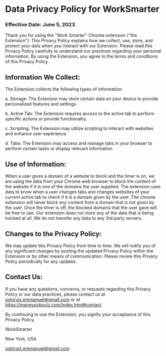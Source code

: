 # Data Privacy Policy for WorkSmarter

### Effective Date: June 5, 2023

Thank you for using the "Work Smarter" Chrome extension ("the Extension"). This Privacy Policy explains how we collect, use, store, and protect your data when you interact with our Extension. Please read this Privacy Policy carefully to understand our practices regarding your personal information. By using the Extension, you agree to the terms and conditions of this Privacy Policy.

## Information We Collect:

The Extension collects the following types of information:

a. Storage: The Extension may store certain data on your device to provide personalized features and settings.

b. Active Tab: The Extension requires access to the active tab to perform specific actions or provide functionality.

c. Scripting: The Extension may utilize scripting to interact with websites and enhance user experience.

d. Tabs: The Extension may access and manage tabs in your browser to perform certain tasks or display relevant information.

## Use of Information:

When a user gives a domain of a website to block and the timer is on, we are using the data from your Chrome web browser to block the content of the website if it is one of the domains the user supplied. The extension uses data to know when a user changes tabs and changes websites of your current active tab to check if it is a domain given by the user. The chrome extension will never block any content from a domain that is not given by the user. Once the timer is off, the blocked domains that the user gave will be free to use. Our extension does not store any of the data that is being tracked at all. We do not transfer any data to any 3rd party servers. 

## Changes to the Privacy Policy:

We may update this Privacy Policy from time to time. We will notify you of any significant changes by posting the updated Privacy Policy within the Extension or by other means of communication. Please review this Privacy Policy periodically for any updates.

## Contact Us:

If you have any questions, concerns, or requests regarding this Privacy Policy or our data practices, please contact us at sotoruiz.emmanuel@gmail.com or at https://mannysotoruiz.com/index.html#contact.

By continuing to use the Extension, you signify your acceptance of this Privacy Policy.

WorkSmarter

New York, USA

sotoruiz.emmanuel@gmail.com
